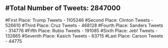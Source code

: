 #Total Number of Tweets: 2847000 
---
#First Place: Trump Tweets - 1105246
#Second Place: Clinton Tweets - 526610
#Third Place: Cruz Tweets - 468128
#Fourth Place: Sanders Tweets - 314776
#Fifth Place: Rubio Tweets - 191085
#Sixth Place: Jeb! Tweets - 132665
#Seventh Place: Kasich Tweets - 63715
#Last Place: Carson Tweets - 44775
